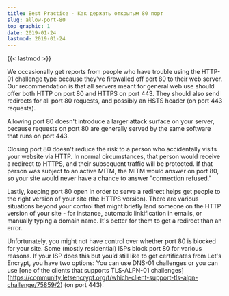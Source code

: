 ```yaml
---
title: Best Practice - Как держать открытым 80 порт
slug: allow-port-80
top_graphic: 1
date: 2019-01-24
lastmod: 2019-01-24
---
```


{{< lastmod >}}

We occasionally get reports from people who have trouble using the
HTTP-01 challenge type because they've firewalled off port 80 to their
web server. Our recommendation is that all servers meant for general web
use should offer both HTTP on port 80 and HTTPS on port 443. They should
also send redirects for all port 80 requests, and possibly an HSTS header
(on port 443 requests).

Allowing port 80 doesn't introduce a larger attack surface on your server,
because requests on port 80 are generally served by the same software that
runs on port 443.

Closing port 80 doesn't reduce the risk to a person who accidentally
visits your website via HTTP. In normal circumstances, that person
would receive a redirect to HTTPS, and their subsequent traffic will be
protected. If that person was subject to an active MITM, the MITM would
answer on port 80, so your site would never have a chance to answer
"connection refused."

Lastly, keeping port 80 open in order to serve a redirect helps get
people to the right version of your site (the HTTPS version). There are
various situations beyond your control that might briefly land someone
on the HTTP version of your site - for instance, automatic linkification
in emails, or manually typing a domain name. It's better for them to get
a redirect than an error.

Unfortunately, you might not have control over whether port 80
is blocked for your site. Some (mostly residential) ISPs block
port 80 for various reasons. If your ISP does this but you’d
still like to get certificates from Let's Encrypt, you have
two options: You can use DNS-01 challenges or you can use [one of
the clients that supports TLS-ALPN-01 challenges]
(https://community.letsencrypt.org/t/which-client-support-tls-alpn-challenge/75859/2)
 (on port 443):
